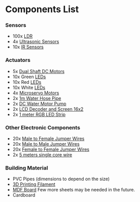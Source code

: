 # Components List

### Sensors

- 100x [LDR](https://robu.in/product/5mm-ldr-pack-of-10/?gclid=CjwKCAjw__ihBhADEiwAXEazJixNq5xv3DbSDX1iDNG7A5b2q2p2JCa0yU0tIpDyg-SaKPruGuAX8RoCFiIQAvD_BwE)
- 4x [Ultrasonic Sensors](https://robu.in/product/hc-sr04-ultrasonic-range-finder/)
- 10x [IR Sensors](https://www.electronicscomp.com/ir-sensor-module-india?gclid=CjwKCAjw__ihBhADEiwAXEazJuD28ESn5QRLVWJhKdeoq9BVftGAQMrjv8q3-aK3qNQ5VmXGDpWGdRoCnCoQAvD_BwE)

### Actuators

- 5x [Dual Shaft DC Motors](https://www.googleadservices.com/pagead/aclk?sa=L&ai=DChcSEwjI0YSyq7P-AhXDNSsKHV2LA04YABAWGgJzZg&ohost=www.google.com&cid=CAESbOD2LJNo-GY1axpzi_JcR0zX24UsdOAxcPr49UOGeL2XjRWCq2-y3MnImlAzkUg0vRwZu2A51twnn2_PIJzeStPdyiUnebbsKT85DF978MmfiwMBtSlGCTHaAdqIMJRFrXAkVc61m98MTu2VUw&sig=AOD64_0-cakyo7dbFE1tX_-VV6NAoUlNyQ&ctype=5&q=&ved=2ahUKEwiaiPyxq7P-AhVdcmwGHUU4DVkQ9aACKAB6BAgGEDY&adurl=)
- 10x Green [LEDs]()
- 10x Red [LEDs]()
- 10x White [LEDs]()
- 4x [Microservo Motors](https://www.electronicscomp.com/tower-pro-mg90s-metal-gear-servo-motor-360-degree-rotation?gclid=CjwKCAjw__ihBhADEiwAXEazJmt8hBNfIBQElY5ULylqsv1cuQCPCJHX5cBKro_tvk2WDuzswCygARoCgR4QAvD_BwE)
- 2x [1m Water Hose Pipe](https://robu.in/product/1m-long-water-pipe/?gclid=CjwKCAjw__ihBhADEiwAXEazJlHFdvrNcpKqEWU8A3XatWRXluHTWKYrWqgICcaWsJfqM4Tf1olG8RoCOt8QAvD_BwE)
- 2x [DC Water Motor Pump](https://www.googleadservices.com/pagead/aclk?sa=L&ai=DChcSEwik1ezdgbT-AhVZeYsKHRTnC9kYABANGgJ0bQ&ohost=www.google.com&cid=CAESbOD2Ygb97gIwbv9ZbthdYbAm9REoVsyqFzkdEYlcuqUUn9XIimqjfpk8zAryM4ksChbWayPHi89kAhFx_JhYCpIaI94xKqZAMx_q-hotSxoaHW-t534Qe8D3LEIUq1W9Cfi_E7BKzZ-O82cN6w&sig=AOD64_3X5MqTOwlT5bKHUDKpKQBneijAsQ&ctype=5&q=&ved=2ahUKEwjDxeXdgbT-AhWJHnAKHUynCA4Q9aACKAB6BAgGEFQ&adurl=)
- 2x [LCD Decoder and Screen 16x2](https://www.electronicscomp.com/1602-blue-lcd-display-with-i2c-interface?gclid=CjwKCAjw__ihBhADEiwAXEazJqEUBrQ6dHHWvj-YfbuoqIn6LZJFFyW6HH8MeTr0sy5vKlvkbhKtsxoC5EQQAvD_BwE)
- 2x [1 meter RGB LED Strip](https://robu.in/product/12v-rgb-5050-smd-led-strip-1meter/?gclid=CjwKCAjw__ihBhADEiwAXEazJt-mWjoVlu464POKPI1SZUVMVgeR75WSuSW1yxBYQXaIm15XTy-XXRoC70QQAvD_BwE)

### Other Electronic Components

- 20x [Male to Female Jumper Wires]()
- 20x [Male to Male Jumper Wires]()
- 20x [Female to Female Jumper Wires]()
- 2x [5 meters single core wire](https://www.electronicscomp.com/single-strand-hookup-wire-22awg-red-5metre?gclid=CjwKCAjw__ihBhADEiwAXEazJpYfELl53TarqjwvYPAsWdXGhEJbXRFhz9duGUYTibZerja039ZRcBoCf2wQAvD_BwE)

### Building Material

- PVC Pipes (dimensions to depend on the size)
- [3D Printing Filament](https://robu.in/product/orange-pla-1-75mm-3d-printing-filament-1kg-orange/?gclid=CjwKCAjw__ihBhADEiwAXEazJoGql3d6Lfwn0Y1U6L55bCVF8aOwuxbZ7NjiLi_VPTbUUlnP-PBefBoCJpYQAvD_BwE)
- [MDF Board](https://www.amazon.in/Vnockd-Boards-Craft-Sheets-Cutouts/dp/B0C1VSNV64/ref=sr_1_7?keywords=mdf+board&qid=1681841434&sr=8-7) Few more sheets may be needed in the future.
- Cardboard
